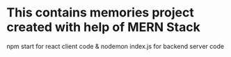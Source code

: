 # This contains memories project created with help of MERN Stack

npm start for react client code &
nodemon index.js for backend server code
